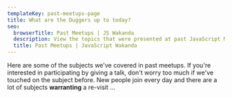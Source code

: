 ```yaml
---
templateKey: past-meetups-page
title: What are the Duggers up to today?
seo:
  browserTitle: Past Meetups | JS Wakanda
  description: View the topics that were presented at past JavaScript Montreal meetups.
  title: Past Meetups | JavaScript Wakanda
---
```

Here are some of the subjects we've covered in past meetups. If you're interested in participating by giving a talk, don't worry too much if we've touched on the subject before. New people join every day and there are a lot of subjects **warranting** a re-visit ...
